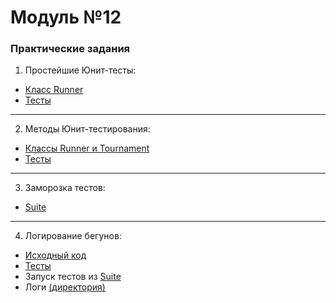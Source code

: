 # Модуль №12
### Практические задания
1) Простейшие Юнит-тесты:
* [Класс Runner](module_12_1.py)
* [Тесты](tests/tests_12_1.py)
___
2) Методы Юнит-тестирования:
* [Классы Runner и Tournament](module_12_2.py)
* [Тесты](tests/tests_12_2.py)
___
3) Заморозка тестов:
* [Suite](tests/suite_12_3.py)
___
4) Логирование бегунов:
* [Исходный код](module_12_4.py)
* [Тесты](tests/tests_12_4.py)
* Запуск тестов из [Suite](tests/suite_12_4.py)
* Логи [(директория)](logs)